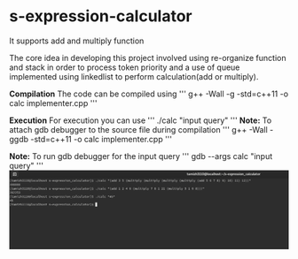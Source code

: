 # s-expression-calculator

It supports add and multiply function 

The core idea in developing this project involved using re-organize function and stack in order to process token priority and a use of queue implemented using linkedlist to perform calculation(add or multiply).

**Compilation**
The code can be compiled using 
'''
g++ -Wall -g -std=c++11 -o calc implementer.cpp
'''

**Execution**
For execution you can use 
'''
./calc "input query"
'''
**Note:** To attach gdb debugger to the source file during compilation
'''
g++ -Wall -ggdb -std=c++11 -o calc implementer.cpp
'''

**Note:** To run gdb debugger for the input query
'''
gdb --args calc "input query"
'''
<img src="https://github.com/tamizh3110/s-expression-calculator/blob/master/output_screenshot.png"></img>
